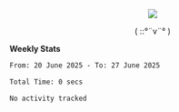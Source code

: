 <p align="center">
<img src= "https://github.com/web-Nuo/web-Nuo/blob/master/assets/88x31button2_magnified.gif?raw=true"/>
</p>
<p align="center">( ::°¨v¨° )</p>

**Weekly Stats**

<!--START_SECTION:waka-->

```txt
From: 20 June 2025 - To: 27 June 2025

Total Time: 0 secs

No activity tracked
```

<!--END_SECTION:waka-->
